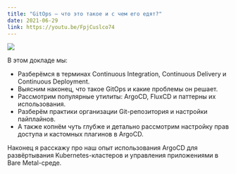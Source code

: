 ```yaml
---
title: "GitOps — что это такое и с чем его едят?"
date: 2021-06-29
link: https://youtu.be/FpjCuslco74
---
```


[![](https://img.youtube.com/vi/FpjCuslco74/maxresdefault.jpg)](https://youtu.be/FpjCuslco74)

В этом докладе мы:
- Разберёмся в терминах Continuous Integration, Continuous Delivery и Continuous Deployment.
- Выясним наконец, что такое GitOps и какие проблемы он решает.
- Рассмотрим популярные утилиты: ArgoCD, FluxCD и паттерны их использования.
- Разберём практики организации Git-репозитория и настройки пайплайнов.
- А также копнём чуть глубже и детально рассмотрим настройку прав доступа и кастомных плагинов в ArgoCD.

Наконец я расскажу про наш опыт использования ArgoCD для развёртывания Kubernetes-кластеров и управления приложениями в Bare Metal-среде.
<!--more-->

